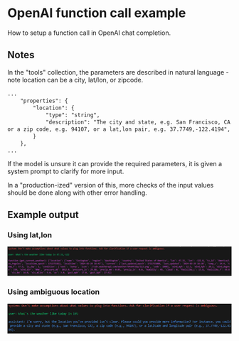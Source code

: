 # OpenAI function call example

How to setup a function call in OpenAI chat completion.

## Notes
In the "tools" collection, the parameters are described in natural language - note location can be a city, lat/lon, or zipcode.
```
...
    "properties": {
        "location": {
            "type": "string",
            "description": "The city and state, e.g. San Francisco, CA or a zip code, e.g. 94107, or a lat,lon pair, e.g. 37.7749,-122.4194",
        }
    },
...
```

If the model is unsure it can provide the required parameters, it is given a system prompt to clarify for more input.

In a "production-ized" version of this, more checks of the input values should be done along with other error handling.

## Example output
### Using lat,lon
![output](https://raw.githubusercontent.com/oshea00/openai-func/main/WeatherCall.png)
### Using ambiguous location
![output](https://raw.githubusercontent.com/oshea00/openai-func/main/WeatherCallAmbig.png)


